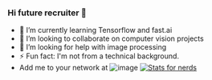 ### Hi future recruiter 👋

<!--
**Omega-84/Omega-84** is a ✨ _special_ ✨ repository because its `README.md` (this file) appears on your GitHub profile.

Here are some ideas to get you started:
-->
- 🌱 I’m currently learning Tensorflow and fast.ai
- 👯 I’m looking to collaborate on computer vision projects
- 🤔 I’m looking for help with image processing
- ⚡ Fun fact: I'm not from a technical background.
- Add me to your network at ![image]({https://img.shields.io/badge/LinkedIn-0077B5?style=for-the-badge&logo=linkedin&logoColor=white})
[![Stats for nerds](https://github-readme-stats.vercel.app/api?username=Omega-84)](https://github.com/Omega-84/github-readme-stats)
